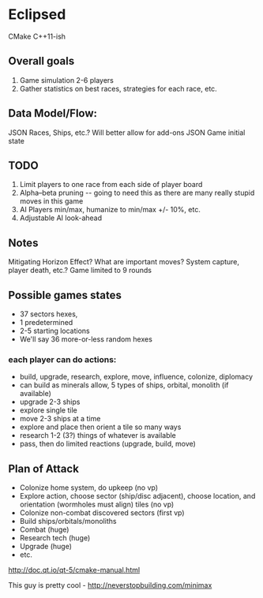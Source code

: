 # Eclipsed

CMake
C++11-ish

## Overall goals
1. Game simulation 2-6 players
2. Gather statistics on best races, strategies for each race, etc.

## Data Model/Flow:
JSON Races, Ships, etc.? Will better allow for add-ons
JSON Game initial state

## TODO
1. Limit players to one race from each side of player board
2. Alpha–beta pruning -- going to need this as there are many really stupid moves in this game
3. AI Players min/max, humanize to min/max +/- 10%, etc.
4. Adjustable AI look-ahead

## Notes
Mitigating Horizon Effect? What are important moves? System capture, player death, etc.?
Game limited to 9 rounds

## Possible games states
* 37 sectors hexes,
* 1 predetermined
* 2-5 starting locations
* We'll say 36 more-or-less random hexes

### each player can do actions:
* build, upgrade, research, explore, move, influence, colonize, diplomacy
* can build as minerals allow, 5 types of ships, orbital, monolith (if available)
* upgrade 2-3 ships
* explore single tile
* move 2-3 ships at a time
* explore and place then orient a tile so many ways
* research 1-2 (3?) things of whatever is available
* pass, then do limited reactions (upgrade, build, move)

## Plan of Attack
- Colonize home system, do upkeep (no vp)
- Explore action, choose sector (ship/disc adjacent), choose location, and orientation (wormholes must align) tiles (no vp)
- Colonize non-combat discovered sectors (first vp)
- Build ships/orbitals/monoliths
- Combat (huge)
- Research tech (huge)
- Upgrade (huge)
- etc.

http://doc.qt.io/qt-5/cmake-manual.html

This guy is pretty cool - http://neverstopbuilding.com/minimax
